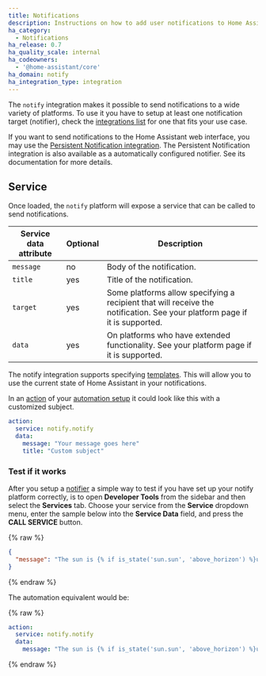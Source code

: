 ```yaml
---
title: Notifications
description: Instructions on how to add user notifications to Home Assistant.
ha_category:
  - Notifications
ha_release: 0.7
ha_quality_scale: internal
ha_codeowners:
  - '@home-assistant/core'
ha_domain: notify
ha_integration_type: integration
---
```


The `notify` integration makes it possible to send notifications to a wide variety of platforms. To use it you have to setup at least one notification target (notifier), check the [integrations list](/integrations/#notifications) for one that fits your use case.

If you want to send notifications to the Home Assistant web interface, you may use the [Persistent Notification integration](/integrations/persistent_notification/). The Persistent Notification integration is also available as a automatically configured notifier. See its documentation for more details.

## Service

Once loaded, the `notify` platform will expose a service that can be called to send notifications.

| Service data attribute | Optional | Description |
| ---------------------- | -------- | ----------- |
| `message`              |       no | Body of the notification.
| `title`                |      yes | Title of the notification.
| `target`               |      yes | Some platforms allow specifying a recipient that will receive the notification. See your platform page if it is supported.
| `data`                 |      yes | On platforms who have extended functionality. See your platform page if it is supported.

The notify integration supports specifying [templates](/topics/templating/). This will allow you to use the current state of Home Assistant in your notifications.

In an [action](/getting-started/automation-action/) of your [automation setup](/getting-started/automation/) it could look like this with a customized subject.

```yaml
action:
  service: notify.notify
  data:
    message: "Your message goes here"
    title: "Custom subject"
```

### Test if it works

After you setup a [notifier](/integrations/#notifications) a simple way to test if you have set up your notify platform correctly, is to open **Developer Tools** from the sidebar and then select the  **Services** tab. Choose your service from the **Service** dropdown menu, enter the sample below into the **Service Data** field, and press the **CALL SERVICE** button.

{% raw %}

```json
{
  "message": "The sun is {% if is_state('sun.sun', 'above_horizon') %}up{% else %}down{% endif %}!"
}
```

{% endraw %}

The automation equivalent would be:

{% raw %}

```yaml
action:
  service: notify.notify
  data:
    message: "The sun is {% if is_state('sun.sun', 'above_horizon') %}up{% else %}down{% endif %}!"
```

{% endraw %}
